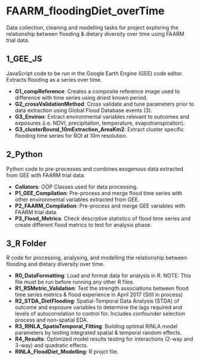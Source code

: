 # FAARM_floodingDiet_overTime
Data collection, cleaning and modelling tasks for project exploring the relationship between flooding & dietary diversity over time using FAARM trial data.

## 1_GEE_JS
JavaScript code to be run in the Google Earth Engine (GEE) code editor. Extracts flooding as a series over time.
 - __G1_compReference__: Creates a composite reference image used to difference with time series using driest known period.
 - __G2_crossValidationMethod__: Cross validate and tune parameters prior to data extraction using Global Flood Database events (3).
 - __G3_Environ__: Extract environmental variables relevant to outcomes and exposures (i.e. NDVI, precipitaiton, temperature, evapotranspiraiton).
 - __G3_clusterBound_10mExtraction_AreaKm2__: Extract cluster specific flooding time series for ROI at 10m resolution.

## 2_Python 
Python code to pre-processes and combines exogenous data extracted from GEE with FAARM trial data.
 - __Collators__: OOP Classes used for data processing.
 - __P1_GEE_Compilation__: Pre-process and merge flood time series with other environmental variables extracted from GEE.
 - __P2_FAARM_Compilation__: Pre-process and merge GEE variables with FAARM trial data. 
 - __P3_Flood_Metrics__: Check descrptive statistics of flood time series and create different flood metrics to test for analysis phase.

## 3_R Folder
R code for processing, analysing, and modelling the relationship between flooding and dietary diversity over time. 
 - __R0_DataFormatting__: Load and format data for analysis in R. NOTE: This file must be run before running any other R files. 
 - __R1_RSMetric_Validation__: Test the strength associations between flood time series metrics & flood experience in April 2017 (Still in process)
 - __R2_STDA_DietFlooding__: Spatial-Temporal Data Analysis (STDA) of outcome and exposure variables to determine the lags required and levels of autocorrelation to control for. Includes confounder selection process and non-spatial EDA.
 - __R3_RINLA_SpatioTemporal_Fitting__: Building optimal RINLA model parameters by testing integrated spatial & temporal random effects. 
 - __R4_Results__: Optimized model results testing for interactions (2-way and 3-way) and quadratic effects.
 - __RINLA_FloodDiet_Modelling__: R projct file.
